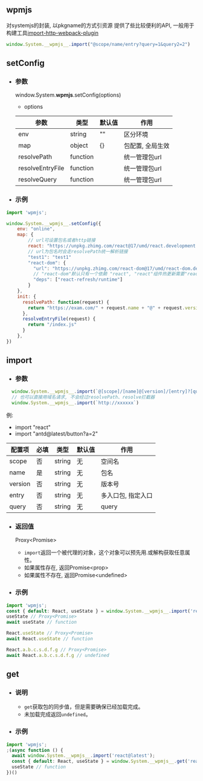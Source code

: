 ## wpmjs
对systemjs的封装, 以pkgname的方式引资源 提供了些比较便利的API, 一般用于构建工具[import-http-webpack-plugin](https://www.npmjs.com/package/import-http-webpack-plugin)
``` js
window.System.__wpmjs__.import("@scope/name/entry?query=1&query2=2")
```

<!--|  dev | boolean  | false | 是否是开发模式 | 目前一般由插件自动开启, 用于开发模式热更新 |-->

## setConfig
+ ### 参数
  window.System.__wpmjs__.setConfig(options)
  * options

  |  参数   | 类型 | 默认值  | 作用  |
  |  ----  | ----  |----  | ----  |
  |  env | string  | "" | 区分环境 |
  |  map | object  | {} | 包配置, 全局生效 |
  | resolvePath | function | | 统一管理包url |
  | resolveEntryFile | function | | 统一管理包url |
  | resolveQuery | function | | 统一管理包url |


+ ### 示例
```js
import 'wpmjs';

window.System.__wpmjs__.setConfig({
    env: "online",
    map: {
        // url可设置包名或者http链接
        react: "https://unpkg.zhimg.com/react@17/umd/react.development.js",
        // url为包名时会走resolvePath统一解析链接
        "test1": "test1"
        "react-dom": {
          "url": "https://unpkg.zhimg.com/react-dom@17/umd/react-dom.development.js",
          // "react-dom"默认只有一个依赖 "react", "react"组件热更新需要"react-refresh/runtime"先于"react-dom"执行, 所以为"react-dom"添加额外依赖保证顺序
          "deps": ["react-refresh/runtime"]
        }
    },
    init: {
      resolvePath: function(request) {
        return "https://exam.com/" + request.name + "@" + request.version
      },
      resolveEntryFile(request) {
        return "/index.js"
      }
    },
})

```

## import
+ ### 参数
``` js
  window.System.__wpmjs__.import(`@[scope]/[name]@[version]/[entry]?[query]`)
  // 也可以直接用域名请求, 不会经过resolvePath、resolve拦截器
  window.System.__wpmjs__.import(`http://xxxxxx`)
```
  例: 
  * import "react"
  * import "antd@latest/button?a=2"

| 配置项          | 必填  | 类型     | 默认值   | 作用               |
|----------------|------|---------|---------|------------------|
| scope    | 否    | string  | 无     | 空间名               |
| name    | 是    | string  | 无     | 包名               |
| version      | 否    | string | 无 | 版本号 |
| entry      | 否    | string | 无 | 多入口包, 指定入口 |
| query      | 否    | string | 无 | query |

+ ### 返回值
  Proxy\<Promise\>
  * `import`返回一个被代理的对象，这个对象可以预先用.或解构获取任意属性。
  * 如果属性存在, 返回Promise\<prop\>
  * 如果属性不存在, 返回Promise\<undefined\>


+ ### 示例
``` jsx
import 'wpmjs';
const { default: React, useState } = window.System.__wpmjs__.import('react@latest');
useState // Proxy<Promise>
await useState // function

React.useState // Proxy<Promise>
await React.useState // function

React.a.b.c.s.d.f.g // Proxy<Promise>
await React.a.b.c.s.d.f.g // undefined
```

## get
+ ### 说明
  * `get`获取包的同步值，但是需要确保已经加载完成。
  * 未加载完成返回`undefined`。
+ ### 示例
``` jsx
import 'wpmjs';
;(async function () {
  await window.System.__wpmjs__.import('react@latest');
  const { default: React, useState } = window.System.__wpmjs__.get('react@latest')
  useState // function
})()
```
